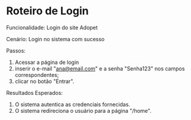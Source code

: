 # Roteiro de Login

Funcionalidade: Login do site Adopet

Cenário: Login no sistema com sucesso

Passos:

1. Acessar a página de login
2. inserir o e-mail "ana@email.com" e a senha "Senha123" nos campos correspondentes;
3. clicar no botão "Entrar".

Resultados Esperados:

1. O sistema autentica as credenciais fornecidas.
2. O sistema redireciona o usuário para a página "/home".
